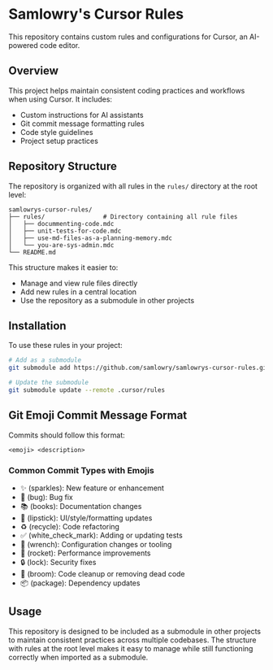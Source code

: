 # Samlowry's Cursor Rules

This repository contains custom rules and configurations for Cursor, an AI-powered code editor.

## Overview

This project helps maintain consistent coding practices and workflows when using Cursor. It includes:

- Custom instructions for AI assistants
- Git commit message formatting rules
- Code style guidelines
- Project setup practices

## Repository Structure

The repository is organized with all rules in the `rules/` directory at the root level:

```
samlowrys-cursor-rules/
├── rules/                # Directory containing all rule files
│   ├── docummenting-code.mdc
│   ├── unit-tests-for-code.mdc
│   ├── use-md-files-as-a-planning-memory.mdc
│   └── you-are-sys-admin.mdc
└── README.md
```

This structure makes it easier to:
- Manage and view rule files directly
- Add new rules in a central location
- Use the repository as a submodule in other projects

## Installation

To use these rules in your project:

```bash
# Add as a submodule
git submodule add https://github.com/samlowry/samlowrys-cursor-rules.git .cursor/rules

# Update the submodule
git submodule update --remote .cursor/rules
```

## Git Emoji Commit Message Format

Commits should follow this format:

```
<emoji> <description>
```

### Common Commit Types with Emojis

- ✨ (sparkles): New feature or enhancement
- 🐛 (bug): Bug fix
- 📚 (books): Documentation changes
- 💄 (lipstick): UI/style/formatting updates
- ♻️ (recycle): Code refactoring
- ✅ (white_check_mark): Adding or updating tests
- 🔧 (wrench): Configuration changes or tooling
- 🚀 (rocket): Performance improvements
- 🔒 (lock): Security fixes
- 🧹 (broom): Code cleanup or removing dead code
- 📦 (package): Dependency updates

## Usage

This repository is designed to be included as a submodule in other projects to maintain consistent practices across multiple codebases. The structure with rules at the root level makes it easy to manage while still functioning correctly when imported as a submodule. 